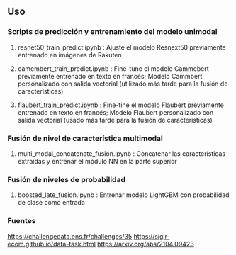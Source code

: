 ## Uso

### Scripts de predicción y entrenamiento del modelo unimodal

1. resnet50_train_predict.ipynb : Ajuste el modelo Resnext50 previamente entrenado en imágenes de Rakuten

2. camembert_train_predict.ipynb : Fine-tune el modelo Cammebert previamente entrenado en texto en francés; Modelo Cammbert personalizado con salida vectorial (utilizado más tarde para la fusión de características)

3. flaubert_train_predict.ipynb : Fine-tine el modelo Flaubert previamente entrenado en texto en francés; Modelo Flaubert personalizado con salida vectorial (usado más tarde para la fusión de características)

### Fusión de nivel de característica multimodal
1. multi_modal_concatenate_fusion.ipynb : Concatenar las características extraídas y entrenar el módulo NN en la parte superior

### Fusión de niveles de probabilidad
1. boosted_late_fusion.ipynb : Entrenar modelo LightGBM con probabilidad de clase como entrada

### Fuentes
https://challengedata.ens.fr/challenges/35
https://sigir-ecom.github.io/data-task.html
https://arxiv.org/abs/2104.09423



